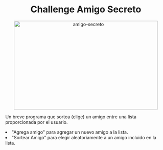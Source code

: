 <h1 align="center"> Challenge Amigo Secreto </h1>

<p align="center">
  <img width="450" height="277" alt="amigo-secreto" align="middle" src="https://github.com/user-attachments/assets/648e4f83-f61d-451c-90d6-7746c410f764"/>
</p>

<p> Un breve programa que sortea (elige) un amigo entre una lista proporcionada por el usuario. </p>

<li> "Agrega amigo" para agregar un nuevo amigo a la lista. </li>
<li> "Sortear Amigo" para elegir aleatoriamente a un amigo incluido en la lista. </li>
